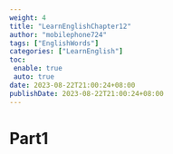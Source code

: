 ```yaml
---
weight: 4
title: "LearnEnglishChapter12"
author: "mobilephone724"
tags: ["EnglishWords"]
categories: ["LearnEnglish"]
toc:
 enable: true
 auto: true
date: 2023-08-22T21:00:24+08:00
publishDate: 2023-08-22T21:00:24+08:00
---
```


# Part1

